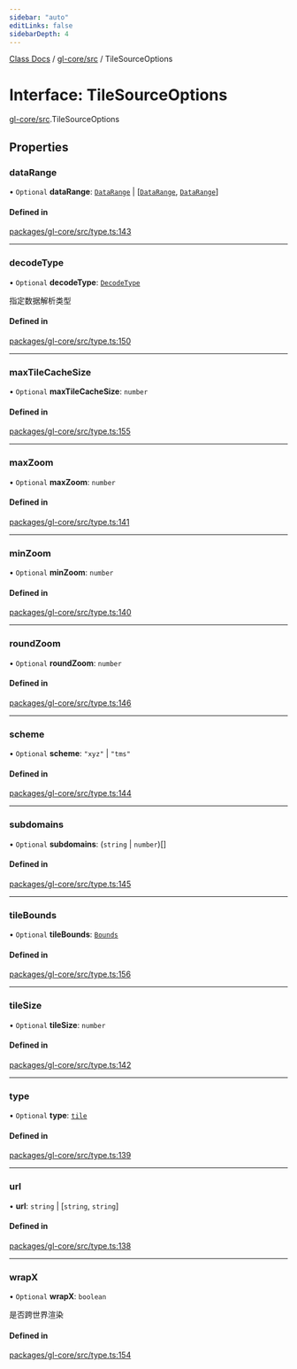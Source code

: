 ```yaml
---
sidebar: "auto"
editLinks: false
sidebarDepth: 4
---
```


[Class Docs](../index.md) / [gl-core/src](../modules/gl_core_src.md) / TileSourceOptions

# Interface: TileSourceOptions

[gl-core/src](../modules/gl_core_src.md).TileSourceOptions

## Properties

### dataRange

• `Optional` **dataRange**: [`DataRange`](../modules/gl_core_src.md#datarange) \| [[`DataRange`](../modules/gl_core_src.md#datarange), [`DataRange`](../modules/gl_core_src.md#datarange)]

#### Defined in

[packages/gl-core/src/type.ts:143](https://github.com/sakitam-fdd/wind-layer/blob/fa9bdd2/packages/gl-core/src/type.ts#L143)

___

### decodeType

• `Optional` **decodeType**: [`DecodeType`](../enums/gl_core_src.DecodeType.md)

指定数据解析类型

#### Defined in

[packages/gl-core/src/type.ts:150](https://github.com/sakitam-fdd/wind-layer/blob/fa9bdd2/packages/gl-core/src/type.ts#L150)

___

### maxTileCacheSize

• `Optional` **maxTileCacheSize**: `number`

#### Defined in

[packages/gl-core/src/type.ts:155](https://github.com/sakitam-fdd/wind-layer/blob/fa9bdd2/packages/gl-core/src/type.ts#L155)

___

### maxZoom

• `Optional` **maxZoom**: `number`

#### Defined in

[packages/gl-core/src/type.ts:141](https://github.com/sakitam-fdd/wind-layer/blob/fa9bdd2/packages/gl-core/src/type.ts#L141)

___

### minZoom

• `Optional` **minZoom**: `number`

#### Defined in

[packages/gl-core/src/type.ts:140](https://github.com/sakitam-fdd/wind-layer/blob/fa9bdd2/packages/gl-core/src/type.ts#L140)

___

### roundZoom

• `Optional` **roundZoom**: `number`

#### Defined in

[packages/gl-core/src/type.ts:146](https://github.com/sakitam-fdd/wind-layer/blob/fa9bdd2/packages/gl-core/src/type.ts#L146)

___

### scheme

• `Optional` **scheme**: ``"xyz"`` \| ``"tms"``

#### Defined in

[packages/gl-core/src/type.ts:144](https://github.com/sakitam-fdd/wind-layer/blob/fa9bdd2/packages/gl-core/src/type.ts#L144)

___

### subdomains

• `Optional` **subdomains**: (`string` \| `number`)[]

#### Defined in

[packages/gl-core/src/type.ts:145](https://github.com/sakitam-fdd/wind-layer/blob/fa9bdd2/packages/gl-core/src/type.ts#L145)

___

### tileBounds

• `Optional` **tileBounds**: [`Bounds`](../modules/gl_core_src.md#bounds)

#### Defined in

[packages/gl-core/src/type.ts:156](https://github.com/sakitam-fdd/wind-layer/blob/fa9bdd2/packages/gl-core/src/type.ts#L156)

___

### tileSize

• `Optional` **tileSize**: `number`

#### Defined in

[packages/gl-core/src/type.ts:142](https://github.com/sakitam-fdd/wind-layer/blob/fa9bdd2/packages/gl-core/src/type.ts#L142)

___

### type

• `Optional` **type**: [`tile`](../enums/gl_core_src.LayerSourceType.md#tile)

#### Defined in

[packages/gl-core/src/type.ts:139](https://github.com/sakitam-fdd/wind-layer/blob/fa9bdd2/packages/gl-core/src/type.ts#L139)

___

### url

• **url**: `string` \| [`string`, `string`]

#### Defined in

[packages/gl-core/src/type.ts:138](https://github.com/sakitam-fdd/wind-layer/blob/fa9bdd2/packages/gl-core/src/type.ts#L138)

___

### wrapX

• `Optional` **wrapX**: `boolean`

是否跨世界渲染

#### Defined in

[packages/gl-core/src/type.ts:154](https://github.com/sakitam-fdd/wind-layer/blob/fa9bdd2/packages/gl-core/src/type.ts#L154)
